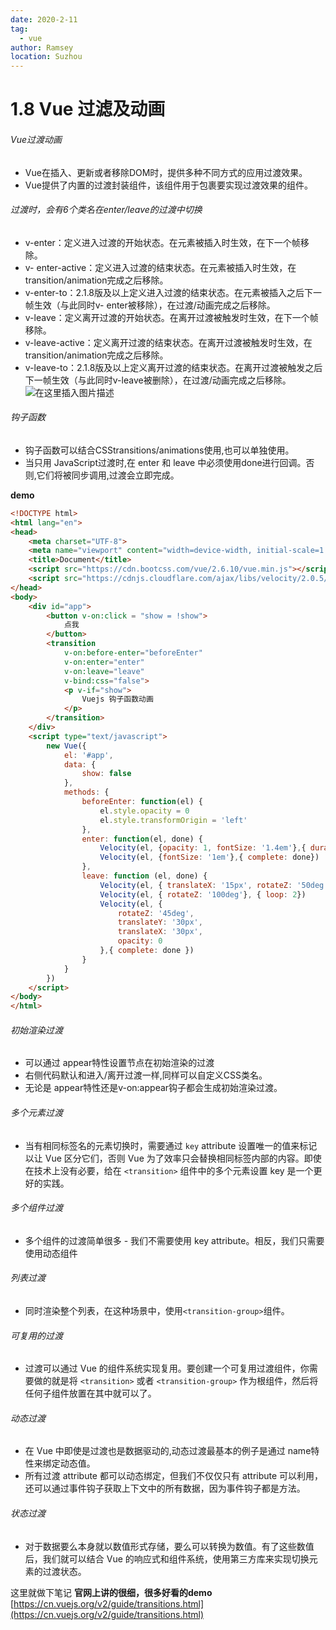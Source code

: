 ```yaml
---
date: 2020-2-11
tag: 
  - vue
author: Ramsey
location: Suzhou  
---
```

# 1.8 Vue 过滤及动画

###### Vue过渡动画
* Vue在插入、更新或者移除DOM时，提供多种不同方式的应用过渡效果。
* Vue提供了内置的过渡封装组件，该组件用于包裹要实现过渡效果的组件。

###### 过渡时，会有6个类名在enter/leave的过渡中切换
* v-enter：定义进入过渡的开始状态。在元素被插入时生效，在下一个帧移除。
* v- enter-active：定义进入过渡的结束状态。在元素被插入时生效，在 transition/animation完成之后移除。
* v-enter-to：2.1.8版及以上定义进入过渡的结束状态。在元素被插入之后下一帧生效（与此同时v- enter被移除），在过渡/动画完成之后移除。
* v-leave：定义离开过渡的开始状态。在离开过渡被触发时生效，在下一个帧移除。
* v-leave-active：定义离开过渡的结束状态。在离开过渡被触发时生效，在 transition/animation完成之后移除。
* v-leave-to：2.1.8版及以上定义离开过渡的结束状态。在离开过渡被触发之后下一帧生效（与此同时v-leave被删除），在过渡/动画完成之后移除。
![在这里插入图片描述](https://img-blog.csdnimg.cn/20200208224853228.png?x-oss-process=image/watermark,type_ZmFuZ3poZW5naGVpdGk,shadow_10,text_aHR0cHM6Ly9ibG9nLmNzZG4ubmV0L3FxXzM2ODI2NjE4,size_16,color_FFFFFF,t_70)
###### 钩子函数
* 钩子函数可以结合CSStransitions/animations使用,也可以单独使用。
* 当只用 JavaScript过渡时,在 enter 和 leave 中必须使用done进行回调。否则,它们将被同步调用,过渡会立即完成。

**demo**
```html
<!DOCTYPE html>
<html lang="en">
<head>
    <meta charset="UTF-8">
    <meta name="viewport" content="width=device-width, initial-scale=1.0">
    <title>Document</title>
    <script src="https://cdn.bootcss.com/vue/2.6.10/vue.min.js"></script>
    <script src="https://cdnjs.cloudflare.com/ajax/libs/velocity/2.0.5/velocity.min.js"></script>
</head>
<body>
    <div id="app">
        <button v-on:click = "show = !show">
            点我
        </button>
        <transition
            v-on:before-enter="beforeEnter"
            v-on:enter="enter"
            v-on:leave="leave"
            v-bind:css="false">
            <p v-if="show">
                Vuejs 钩子函数动画
            </p>
        </transition>
    </div>
    <script type="text/javascript">
        new Vue({
            el: '#app',
            data: {
                show: false
            },
            methods: {
                beforeEnter: function(el) {
                    el.style.opacity = 0
                    el.style.transformOrigin = 'left'
                },
                enter: function(el, done) {
                    Velocity(el, {opacity: 1, fontSize: '1.4em'},{ duration: 300})
                    Velocity(el, {fontSize: '1em'},{ complete: done})
                },
                leave: function (el, done) {
                    Velocity(el, { translateX: '15px', rotateZ: '50deg'}, {duration: 600})
                    Velocity(el, { rotateZ: '100deg'}, { loop: 2})
                    Velocity(el, {
                        rotateZ: '45deg',
                        translateY: '30px',
                        translateX: '30px',
                        opacity: 0
                    },{ complete: done })
                }
            }
        })
    </script>
</body>
</html>
```
###### 初始渲染过渡
* 可以通过 appear特性设置节点在初始渲染的过渡
* 右侧代码默认和进入/离开过渡一样,同样可以自定义CSS类名。
* 无论是 appear特性还是v-on:appear钩子都会生成初始渲染过渡。

###### 多个元素过渡
* 当有相同标签名的元素切换时，需要通过 `key` attribute 设置唯一的值来标记以让 Vue 区分它们，否则 Vue 为了效率只会替换相同标签内部的内容。即使在技术上没有必要，给在 `<transition>` 组件中的多个元素设置 key 是一个更好的实践。
###### 多个组件过渡
* 多个组件的过渡简单很多 - 我们不需要使用 key attribute。相反，我们只需要使用动态组件
###### 列表过渡
* 同时渲染整个列表，在这种场景中，使用` <transition-group> `组件。
###### 可复用的过渡
* 过渡可以通过 Vue 的组件系统实现复用。要创建一个可复用过渡组件，你需要做的就是将 `<transition>` 或者 `<transition-group>` 作为根组件，然后将任何子组件放置在其中就可以了。
###### 动态过渡
* 在 Vue 中即使是过渡也是数据驱动的,动态过渡最基本的例子是通过 name特性来绑定动态值。
* 所有过渡 attribute 都可以动态绑定，但我们不仅仅只有 attribute 可以利用，还可以通过事件钩子获取上下文中的所有数据，因为事件钩子都是方法。
###### 状态过渡
* 对于数据要么本身就以数值形式存储，要么可以转换为数值。有了这些数值后，我们就可以结合 Vue 的响应式和组件系统，使用第三方库来实现切换元素的过渡状态。

这里就做下笔记
**官网上讲的很细，很多好看的demo** [https://cn.vuejs.org/v2/guide/transitions.html](https://cn.vuejs.org/v2/guide/transitions.html)
